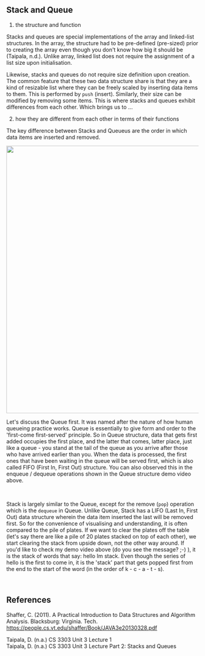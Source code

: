 ## Stack and Queue

1) the structure and function

Stacks and queues are special implementations of the array and linked-list structures. In the array, the structure had to be pre-defined (pre-sized) prior to creating the array even though you don't know how big it should be (Taipala, n.d.). Unlike array, linked list does not require the assignment of a list size upon initialisation. 

Likewise, stacks and queues do not require size definition upon creation. The common feature that these two data structure share is that they are a kind of resizable list where 
they can be freely scaled by inserting data items to them. This is performed by `push` (insert). Similarly, their size can be modified by removing some items. This is where stacks and queues exhibit differences from each other. Which brings us to ...

2) how they are different from each other in terms of their functions

The key difference between Stacks and Queueus are the order in which data items are inserted and removed. 

<img src="https://raw.githubusercontent.com/Coding-Forest/UoP-2021-3303-09-Data-Structures/main/images/unit3%20enqueue%20dequeue.png" width=700 />

Let's discuss the Queue first. It was named after the nature of how human queueing practice works. Queue is essentially to give form and order to the 'first-come first-served' principle. So in Queue structure, data that gets first added occupies the first place, and the latter that comes, latter place, just like a queue - you stand at the tail of the queue as you arrive after those who have arrived earlier than you. When the data is processed, the first ones that have been waiting in the queue will be served first, which is also called FIFO (First In, First Out) structure. You can also observed this in the enqueue / dequeue operations shown in the Queue structure demo video above. 

<br>

Stack is largely similar to the Queue, except for the remove (`pop`) operation which is the `dequeue` in Queue. Unlike Queue, Stack has a LIFO (Last In, First Out) data structure wherein the data item inserted the last will be removed first. So for the convenience of visualising and understanding, it is often compared to the pile of plates. If we want to clear the plates off the table (let's say there are like a pile of 20 plates stacked on top of each other), we start clearing the stack from upside down, not the other way around. If you'd like to check my demo video above (do you see the message? ;-) ), it is the stack of words that say: hello Im stack. Even though the series of hello is the first to come in, it is the 'stack' part that gets popped first from the end to the start of the word (in the order of k - c - a - t - s). 

<br>

## References

Shaffer, C. (2011). A Practical Introduction to Data Structures and Algorithm Analysis. Blacksburg: Virginia. Tech. https://people.cs.vt.edu/shaffer/Book/JAVA3e20130328.pdf  

Taipala, D. (n.a.) CS 3303 Unit 3 Lecture 1  
Taipala, D. (n.a.) CS 3303 Unit 3 Lecture Part 2: Stacks and Queues  

